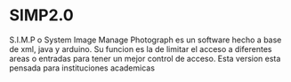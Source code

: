 # SIMP2.0
S.I.M.P o System Image Manage Photograph es un software hecho a base de xml, java y arduino. Su funcion es la de limitar el acceso a diferentes areas o entradas para tener un mejor control de acceso. Esta version esta pensada para instituciones academicas
